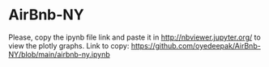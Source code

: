 # AirBnb-NY
Please, copy the ipynb file link and paste it in http://nbviewer.jupyter.org/ to view the plotly graphs.
Link to copy: https://github.com/oyedeepak/AirBnb-NY/blob/main/airbnb-ny.ipynb
